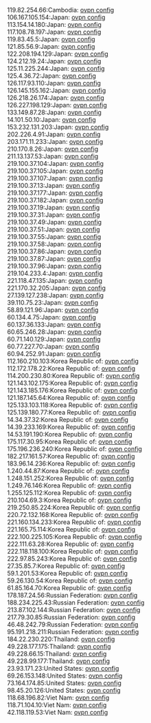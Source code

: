 119.82.254.66:Cambodia: [ovpn config](vpn/119_82_254_66.ovpn)  
106.167.105.154:Japan: [ovpn config](vpn/106_167_105_154.ovpn)  
113.154.14.180:Japan: [ovpn config](vpn/113_154_14_180.ovpn)  
117.108.78.197:Japan: [ovpn config](vpn/117_108_78_197.ovpn)  
119.83.45.5:Japan: [ovpn config](vpn/119_83_45_5.ovpn)  
121.85.56.9:Japan: [ovpn config](vpn/121_85_56_9.ovpn)  
122.208.194.129:Japan: [ovpn config](vpn/122_208_194_129.ovpn)  
124.212.19.24:Japan: [ovpn config](vpn/124_212_19_24.ovpn)  
125.11.225.244:Japan: [ovpn config](vpn/125_11_225_244.ovpn)  
125.4.36.72:Japan: [ovpn config](vpn/125_4_36_72.ovpn)  
126.117.93.110:Japan: [ovpn config](vpn/126_117_93_110.ovpn)  
126.145.155.162:Japan: [ovpn config](vpn/126_145_155_162.ovpn)  
126.218.26.174:Japan: [ovpn config](vpn/126_218_26_174.ovpn)  
126.227.198.129:Japan: [ovpn config](vpn/126_227_198_129.ovpn)  
133.149.87.28:Japan: [ovpn config](vpn/133_149_87_28.ovpn)  
14.101.50.10:Japan: [ovpn config](vpn/14_101_50_10.ovpn)  
153.232.131.203:Japan: [ovpn config](vpn/153_232_131_203.ovpn)  
202.226.4.91:Japan: [ovpn config](vpn/202_226_4_91.ovpn)  
203.171.11.233:Japan: [ovpn config](vpn/203_171_11_233.ovpn)  
210.170.8.26:Japan: [ovpn config](vpn/210_170_8_26.ovpn)  
211.13.137.53:Japan: [ovpn config](vpn/211_13_137_53.ovpn)  
219.100.37.104:Japan: [ovpn config](vpn/219_100_37_104.ovpn)  
219.100.37.105:Japan: [ovpn config](vpn/219_100_37_105.ovpn)  
219.100.37.107:Japan: [ovpn config](vpn/219_100_37_107.ovpn)  
219.100.37.13:Japan: [ovpn config](vpn/219_100_37_13.ovpn)  
219.100.37.177:Japan: [ovpn config](vpn/219_100_37_177.ovpn)  
219.100.37.182:Japan: [ovpn config](vpn/219_100_37_182.ovpn)  
219.100.37.19:Japan: [ovpn config](vpn/219_100_37_19.ovpn)  
219.100.37.31:Japan: [ovpn config](vpn/219_100_37_31.ovpn)  
219.100.37.49:Japan: [ovpn config](vpn/219_100_37_49.ovpn)  
219.100.37.51:Japan: [ovpn config](vpn/219_100_37_51.ovpn)  
219.100.37.55:Japan: [ovpn config](vpn/219_100_37_55.ovpn)  
219.100.37.58:Japan: [ovpn config](vpn/219_100_37_58.ovpn)  
219.100.37.86:Japan: [ovpn config](vpn/219_100_37_86.ovpn)  
219.100.37.87:Japan: [ovpn config](vpn/219_100_37_87.ovpn)  
219.100.37.96:Japan: [ovpn config](vpn/219_100_37_96.ovpn)  
219.104.233.4:Japan: [ovpn config](vpn/219_104_233_4.ovpn)  
221.118.47.135:Japan: [ovpn config](vpn/221_118_47_135.ovpn)  
221.170.32.205:Japan: [ovpn config](vpn/221_170_32_205.ovpn)  
27.139.127.238:Japan: [ovpn config](vpn/27_139_127_238.ovpn)  
39.110.75.23:Japan: [ovpn config](vpn/39_110_75_23.ovpn)  
58.89.121.96:Japan: [ovpn config](vpn/58_89_121_96.ovpn)  
60.134.4.75:Japan: [ovpn config](vpn/60_134_4_75.ovpn)  
60.137.36.133:Japan: [ovpn config](vpn/60_137_36_133.ovpn)  
60.65.246.28:Japan: [ovpn config](vpn/60_65_246_28.ovpn)  
60.71.140.129:Japan: [ovpn config](vpn/60_71_140_129.ovpn)  
60.77.227.70:Japan: [ovpn config](vpn/60_77_227_70.ovpn)  
60.94.252.91:Japan: [ovpn config](vpn/60_94_252_91.ovpn)  
112.160.210.103:Korea Republic of: [ovpn config](vpn/112_160_210_103.ovpn)  
112.172.178.22:Korea Republic of: [ovpn config](vpn/112_172_178_22.ovpn)  
114.200.230.80:Korea Republic of: [ovpn config](vpn/114_200_230_80.ovpn)  
121.143.102.175:Korea Republic of: [ovpn config](vpn/121_143_102_175.ovpn)  
121.143.185.176:Korea Republic of: [ovpn config](vpn/121_143_185_176.ovpn)  
121.187.145.64:Korea Republic of: [ovpn config](vpn/121_187_145_64.ovpn)  
125.133.103.118:Korea Republic of: [ovpn config](vpn/125_133_103_118.ovpn)  
125.139.180.77:Korea Republic of: [ovpn config](vpn/125_139_180_77.ovpn)  
14.34.37.32:Korea Republic of: [ovpn config](vpn/14_34_37_32.ovpn)  
14.39.233.169:Korea Republic of: [ovpn config](vpn/14_39_233_169.ovpn)  
14.53.191.190:Korea Republic of: [ovpn config](vpn/14_53_191_190.ovpn)  
175.117.30.95:Korea Republic of: [ovpn config](vpn/175_117_30_95.ovpn)  
175.196.236.240:Korea Republic of: [ovpn config](vpn/175_196_236_240.ovpn)  
182.217.161.57:Korea Republic of: [ovpn config](vpn/182_217_161_57.ovpn)  
183.96.14.236:Korea Republic of: [ovpn config](vpn/183_96_14_236.ovpn)  
1.240.44.87:Korea Republic of: [ovpn config](vpn/1_240_44_87.ovpn)  
1.248.151.252:Korea Republic of: [ovpn config](vpn/1_248_151_252.ovpn)  
1.249.76.146:Korea Republic of: [ovpn config](vpn/1_249_76_146.ovpn)  
1.255.125.112:Korea Republic of: [ovpn config](vpn/1_255_125_112.ovpn)  
210.104.69.3:Korea Republic of: [ovpn config](vpn/210_104_69_3.ovpn)  
219.250.85.224:Korea Republic of: [ovpn config](vpn/219_250_85_224.ovpn)  
220.72.132.168:Korea Republic of: [ovpn config](vpn/220_72_132_168.ovpn)  
221.160.134.233:Korea Republic of: [ovpn config](vpn/221_160_134_233.ovpn)  
221.165.75.114:Korea Republic of: [ovpn config](vpn/221_165_75_114.ovpn)  
222.100.225.105:Korea Republic of: [ovpn config](vpn/222_100_225_105.ovpn)  
222.111.63.28:Korea Republic of: [ovpn config](vpn/222_111_63_28.ovpn)  
222.118.118.100:Korea Republic of: [ovpn config](vpn/222_118_118_100.ovpn)  
222.97.85.243:Korea Republic of: [ovpn config](vpn/222_97_85_243.ovpn)  
27.35.85.7:Korea Republic of: [ovpn config](vpn/27_35_85_7.ovpn)  
59.1.201.53:Korea Republic of: [ovpn config](vpn/59_1_201_53.ovpn)  
59.26.130.54:Korea Republic of: [ovpn config](vpn/59_26_130_54.ovpn)  
61.85.164.70:Korea Republic of: [ovpn config](vpn/61_85_164_70.ovpn)  
178.187.24.56:Russian Federation: [ovpn config](vpn/178_187_24_56.ovpn)  
188.234.225.43:Russian Federation: [ovpn config](vpn/188_234_225_43.ovpn)  
213.87.102.144:Russian Federation: [ovpn config](vpn/213_87_102_144.ovpn)  
217.79.30.85:Russian Federation: [ovpn config](vpn/217_79_30_85.ovpn)  
46.48.242.79:Russian Federation: [ovpn config](vpn/46_48_242_79.ovpn)  
95.191.218.211:Russian Federation: [ovpn config](vpn/95_191_218_211.ovpn)  
184.22.230.220:Thailand: [ovpn config](vpn/184_22_230_220.ovpn)  
49.228.177.175:Thailand: [ovpn config](vpn/49_228_177_175.ovpn)  
49.228.66.15:Thailand: [ovpn config](vpn/49_228_66_15.ovpn)  
49.228.99.177:Thailand: [ovpn config](vpn/49_228_99_177.ovpn)  
23.93.171.23:United States: [ovpn config](vpn/23_93_171_23.ovpn)  
69.26.153.148:United States: [ovpn config](vpn/69_26_153_148.ovpn)  
73.164.174.85:United States: [ovpn config](vpn/73_164_174_85.ovpn)  
98.45.20.126:United States: [ovpn config](vpn/98_45_20_126.ovpn)  
118.68.196.82:Viet Nam: [ovpn config](vpn/118_68_196_82.ovpn)  
118.71.104.10:Viet Nam: [ovpn config](vpn/118_71_104_10.ovpn)  
42.118.119.53:Viet Nam: [ovpn config](vpn/42_118_119_53.ovpn)  
